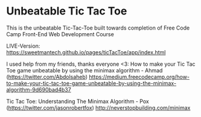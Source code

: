 # Unbeatable Tic Tac Toe

This is the unbeatable Tic-Tac-Toe built towards completion of Free Code Camp Front-End Web Development Course

LIVE-Version: https://sweetmantech.github.io/pages/ticTacToe/app/index.html

I used help from my friends, thanks everyone <3:
How to make your Tic Tac Toe game unbeatable by using the minimax algorithm - Ahmad (https://twitter.com/Abdolsaheb)
 https://medium.freecodecamp.org/how-to-make-your-tic-tac-toe-game-unbeatable-by-using-the-minimax-algorithm-9d690bad4b37

 Tic Tac Toe: Understanding The Minimax Algorithm - Pox (https://twitter.com/jasonrobertfox)
 http://neverstopbuilding.com/minimax